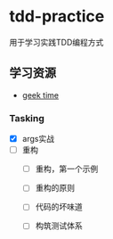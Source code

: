 # tdd-practice

用于学习实践TDD编程方式

## 学习资源

- [geek time](https://time.geekbang.org/column/intro/100109401?tab=catalog)

### Tasking

- [x] args实战
- [ ] 重构
  - [ ] 重构，第一个示例
  - [ ] 重构的原则
  - [ ] 代码的坏味道
  - [ ] 构筑测试体系
  